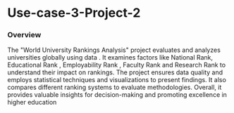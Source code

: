 # Use-case-3-Project-2
### Overview
The "World University Rankings Analysis" project evaluates and analyzes universities globally using data . It examines factors like National Rank, Educational Rank , Employability Rank , Faculty Rank and Research Rank to understand their impact on rankings. The project ensures data quality and employs statistical techniques and visualizations to present findings. It also compares different ranking systems to evaluate methodologies. Overall, it provides valuable insights for decision-making and promoting excellence in higher education
